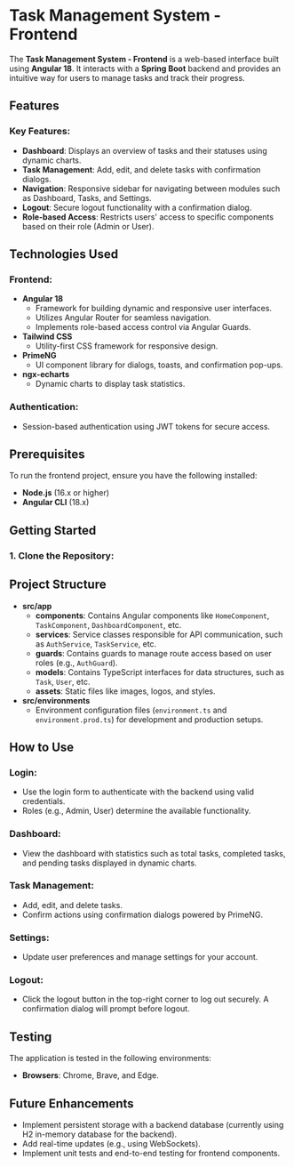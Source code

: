 # Task Management System - Frontend

The **Task Management System - Frontend** is a web-based interface built using **Angular 18**. It interacts with a **Spring Boot** backend and provides an intuitive way for users to manage tasks and track their progress.

## Features

### Key Features:
- **Dashboard**: Displays an overview of tasks and their statuses using dynamic charts.
- **Task Management**: Add, edit, and delete tasks with confirmation dialogs.
- **Navigation**: Responsive sidebar for navigating between modules such as Dashboard, Tasks, and Settings.
- **Logout**: Secure logout functionality with a confirmation dialog.
- **Role-based Access**: Restricts users' access to specific components based on their role (Admin or User).

## Technologies Used

### Frontend:
- **Angular 18**
  - Framework for building dynamic and responsive user interfaces.
  - Utilizes Angular Router for seamless navigation.
  - Implements role-based access control via Angular Guards.
- **Tailwind CSS**
  - Utility-first CSS framework for responsive design.
- **PrimeNG**
  - UI component library for dialogs, toasts, and confirmation pop-ups.
- **ngx-echarts**
  - Dynamic charts to display task statistics.
  
### Authentication:
- Session-based authentication using JWT tokens for secure access.

## Prerequisites

To run the frontend project, ensure you have the following installed:
- **Node.js** (16.x or higher)
- **Angular CLI** (18.x)

## Getting Started

### 1. Clone the Repository:

## Project Structure

- **src/app**
  - **components**: Contains Angular components like `HomeComponent`, `TaskComponent`, `DashboardComponent`, etc.
  - **services**: Service classes responsible for API communication, such as `AuthService`, `TaskService`, etc.
  - **guards**: Contains guards to manage route access based on user roles (e.g., `AuthGuard`).
  - **models**: Contains TypeScript interfaces for data structures, such as `Task`, `User`, etc.
  - **assets**: Static files like images, logos, and styles.
- **src/environments**
  - Environment configuration files (`environment.ts` and `environment.prod.ts`) for development and production setups.

## How to Use

### Login:
- Use the login form to authenticate with the backend using valid credentials.
- Roles (e.g., Admin, User) determine the available functionality.

### Dashboard:
- View the dashboard with statistics such as total tasks, completed tasks, and pending tasks displayed in dynamic charts.

### Task Management:
- Add, edit, and delete tasks.
- Confirm actions using confirmation dialogs powered by PrimeNG.

### Settings:
- Update user preferences and manage settings for your account.

### Logout:
- Click the logout button in the top-right corner to log out securely. A confirmation dialog will prompt before logout.

## Testing

The application is tested in the following environments:
- **Browsers**: Chrome, Brave, and Edge.

## Future Enhancements
- Implement persistent storage with a backend database (currently using H2 in-memory database for the backend).
- Add real-time updates (e.g., using WebSockets).
- Implement unit tests and end-to-end testing for frontend components.
